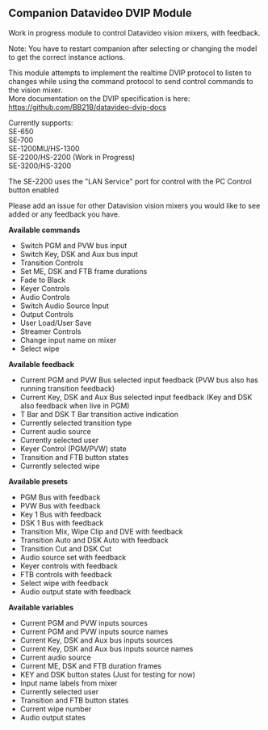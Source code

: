 ## Companion Datavideo DVIP Module

Work in progress module to control Datavideo vision mixers, with feedback.

Note: You have to restart companion after selecting or changing the model to get the correct instance actions.  

This module attempts to implement the realtime DVIP protocol to listen to changes while using the command protocol to send control commands to the vision mixer.  
More documentation on the DVIP specification is here: https://github.com/BB21B/datavideo-dvip-docs

Currently supports:  
SE-650  
SE-700  
SE-1200MU/HS-1300  
SE-2200/HS-2200 (Work in Progress)  
SE-3200/HS-3200  
  
The SE-2200 uses the "LAN Service" port for control with the PC Control button enabled  

Please add an issue for other Datavision vision mixers you would like to see added or any feedback you have.

**Available commands**

* Switch PGM and PVW bus input
* Switch Key, DSK and Aux bus input
* Transition Controls
* Set ME, DSK and FTB frame durations
* Fade to Black
* Keyer Controls
* Audio Controls
* Switch Audio Source Input
* Output Controls
* User Load/User Save
* Streamer Controls
* Change input name on mixer
* Select wipe


**Available feedback**
* Current PGM and PVW Bus selected input feedback (PVW bus also has running transition feedback)
* Current Key, DSK and Aux Bus selected input feedback (Key and DSK also feedback when live in PGM)
* T Bar and DSK T Bar transition active indication
* Currently selected transition type
* Current audio source
* Currently selected user
* Keyer Control (PGM/PVW) state
* Transition and FTB button states
* Currently selected wipe


**Available presets**
* PGM Bus with feedback
* PVW Bus with feedback
* Key 1 Bus with feedback
* DSK 1 Bus with feedback
* Transition Mix, Wipe Clip and DVE with feedback
* Transition Auto and DSK Auto with feedback
* Transition Cut and DSK Cut
* Audio source set with feedback
* Keyer controls with feedback
* FTB controls with feedback
* Select wipe with feedback
* Audio output state with feedback

**Available variables**
* Current PGM and PVW inputs sources
* Current PGM and PVW inputs source names
* Current Key, DSK and Aux bus inputs sources
* Current Key, DSK and Aux bus inputs source names
* Current audio source
* Current ME, DSK and FTB duration frames
* KEY and DSK button states (Just for testing for now)
* Input name labels from mixer
* Currently selected user
* Transition and FTB button states
* Current wipe number
* Audio output states
